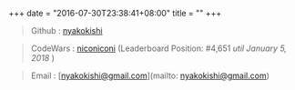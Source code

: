 +++
date = "2016-07-30T23:38:41+08:00"
title = ""
+++

> Github : [nyakokishi](https://www.github.com/nyakokishi)

> CodeWars : [niconiconi](https://www.codewars.com/users/niconiconi) (Leaderboard Position: #4,651 *util January 5, 2018* )

> Email : [nyakokishi@gmail.com](mailto: nyakokishi@gmail.com)

